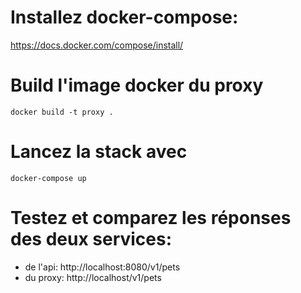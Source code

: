# Installez docker-compose:

https://docs.docker.com/compose/install/

# Build l'image docker du proxy

```
docker build -t proxy .
```

# Lancez la stack avec

```
docker-compose up
```

# Testez et comparez les réponses des deux services:
- de l'api: http://localhost:8080/v1/pets
- du proxy: http://localhost/v1/pets